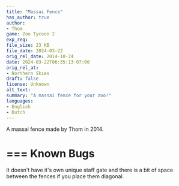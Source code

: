 ```yaml
---
title: "Massai Fence"
has_author: true
author: 
- Thom
game: Zoo Tycoon 2
exp_req: 
file_size: 23 KB
file_date: 2024-03-22
orig_rel_date: 2014-10-24
date: 2024-03-22T06:35:13-07:00
orig_rel_at: 
- Northern Skies
draft: false
license: Unknown
alt_text: 
summary: "A massai fence for your zoo!"
languages:
- English
- Dutch
---
```


A massai fence made by Thom in 2014.

===
Known Bugs
===

It doesn't have it's own unique staff gate and there is a bit of space between the fences if you place them diagonal.